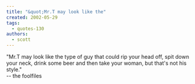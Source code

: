 ```yaml
---
title: "&quot;Mr.T may look like the"
created: 2002-05-29
tags: 
  - quotes-130
authors: 
  - scott
---
```


"Mr.T may look like the type of guy that could rip your head off, spit down your neck, drink some beer and then take your woman, but that's not his style."  
\-- the foolfiles
